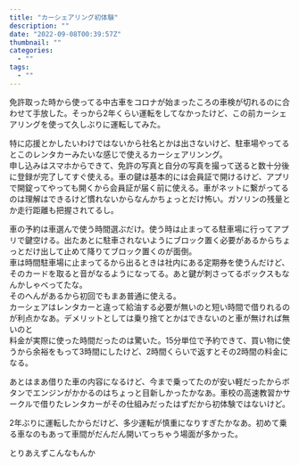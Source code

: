 ```yaml
---
title: "カーシェアリング初体験"
description: ""
date: "2022-09-08T00:39:57Z"
thumbnail: ""
categories:
  - ""
tags:
  - ""
---
```

免許取った時から使ってる中古車をコロナが始まったころの車検が切れるのに合わせて手放した。そっから2年くらい運転をしてなかったけど、この前カーシェアリングを使って久しぶりに運転してみた。
 <!--more--> 
特に応援とかしたいわけではないから社名とかは出さないけど、駐車場やってるとこのレンタカーみたいな感じで使えるカーシェアリンング。<br>
申し込みはスマホからできて、免許の写真と自分の写真を撮って送ると数十分後に登録が完了してすぐ使える。車の鍵は基本的には会員証で開けるけど、アプリで開錠ってやっても開くから会員証が届く前に使える。車がネットに繋がってるのは理解はできるけど慣れないからなんかちょっとだけ怖い。ガソリンの残量とか走行距離も把握されてるし。

車の予約は車選んで使う時間選ぶだけ。使う時は止まってる駐車場に行ってアプリで鍵空ける。出たあとに駐車されないようにブロック置く必要があるからちょっとだけ出して止めて降りてブロック置くのが面倒。<br>
車は時間駐車場に止まってるから出るときは社内にある定期券を使うんだけど、そのカードを取ると音がなるようになってる。あと鍵が刺さってるボックスもなんかしゃべってたな。<br>
そのへんがあるから初回でもまあ普通に使える。<br>
カーシェアはレンタカーと違って給油する必要が無いのと短い時間で借りれるのが利点かなあ。デメリットとしては乗り捨てとかはできないのと車が無ければ無いのと<br>
料金が実際に使った時間だったのは驚いた。15分単位で予約できて、買い物に使うから余裕をもって3時間にしたけど、2時間くらいで返すとその2時間の料金になる。

あとはまあ借りた車の内容になるけど、今まで乗ってたのが安い軽だったからボタンでエンジンがかかるのはちょっと目新しかったかなあ。車校の高速教習かサークルで借りたレンタカーがその仕組みだったはずだから初体験ではないけど。

2年ぶりに運転したからだけど、多少運転が慎重になりすぎたかなあ。初めて乗る車なのもあって車間がだんだん開いてっちゃう場面が多かった。

とりあえずこんなもんか
